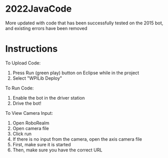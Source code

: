 # 2022JavaCode
More updated with code that has been successfully tested on the 2015 bot, and existing errors have been removed

# Instructions
To Upload Code:
  1. Press Run (green play) button on Eclipse while in the project
  2. Select "WPILib Deploy"

To Run Code:
  1. Enable the bot in the driver station
  2. Drive the bot!

To View Camera Input:
  1. Open RoboRealm
  2. Open camera file
  3. Click run
  4. If there is no input from the camera, open the axis camera file
  5. First, make sure it is started
  6. Then, make sure you have the correct URL
